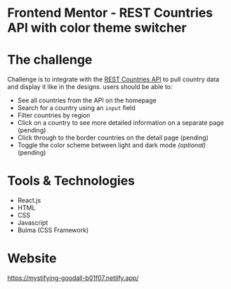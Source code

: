 # Frontend Mentor - REST Countries API with color theme switcher

# The challenge
Challenge is to integrate with the [REST Countries API](https://restcountries.eu) to pull country data and display it like in the designs.
users should be able to:
- See all countries from the API on the homepage
- Search for a country using an `input` field
- Filter countries by region
- Click on a country to see more detailed information on a separate page (pending)
- Click through to the border countries on the detail page (pending)
- Toggle the color scheme between light and dark mode *(optional)* (pending)

# Tools & Technologies
- React.js
- HTML
- CSS
- Javascript
- Bulma (CSS Framework)

# Website
https://mystifying-goodall-b01f07.netlify.app/
